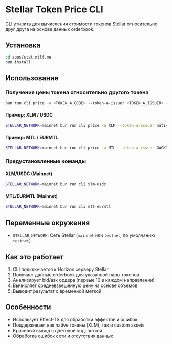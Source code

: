 # Stellar Token Price CLI

CLI утилита для вычисления стоимости токенов Stellar относительно друг друга на основе данных orderbook.

## Установка

```bash
cd apps/stat.mtlf.me
bun install
```

## Использование

### Получение цены токена относительно другого токена

```bash
bun run cli price -a <TOKEN_A_CODE> --token-a-issuer <TOKEN_A_ISSUER> -b <TOKEN_B_CODE> --token-b-issuer <TOKEN_B_ISSUER>
```

#### Пример: XLM / USDC
```bash
STELLAR_NETWORK=mainnet bun run cli price -a XLM --token-a-issuer native -b USDC --token-b-issuer GA5ZSEJYB37JRC5AVCIA5MOP4RHTM335X2KGX3IHOJAPP5RE34K4KZVN
```

#### Пример: MTL / EURMTL
```bash
STELLAR_NETWORK=mainnet bun run cli price -a MTL --token-a-issuer GACKTN5DAZGWXRWB2WLM6OPBDHAMT6SJNGLJZPQMEZBUR4JUGBX2UK7V -b EURMTL --token-b-issuer GACKTN5DAZGWXRWB2WLM6OPBDHAMT6SJNGLJZPQMEZBUR4JUGBX2UK7V
```

### Предустановленные команды

#### XLM/USDC (Mainnet)
```bash
STELLAR_NETWORK=mainnet bun run cli xlm-usdc
```

#### MTL/EURMTL (Mainnet)
```bash
STELLAR_NETWORK=mainnet bun run cli mtl-eurmtl
```

## Переменные окружения

- `STELLAR_NETWORK`: Сеть Stellar (`mainnet` или `testnet`, по умолчанию `testnet`)

## Как это работает

1. CLI подключается к Horizon серверу Stellar
2. Получает данные orderbook для указанной пары токенов
3. Анализирует bid/ask ордера (первые 10 в каждом направлении)
4. Вычисляет средневзвешенную цену на основе объемов
5. Выводит результат с временной меткой

## Особенности

- Использует Effect-TS для обработки эффектов и ошибок
- Поддерживает как native токены (XLM), так и custom assets
- Красивый вывод с цветовой подсветкой
- Обработка ошибок сети и отсутствия данных